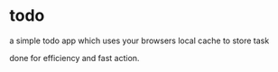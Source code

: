 # todo

a simple todo app which uses your browsers local cache to store task

done for efficiency and fast action.
